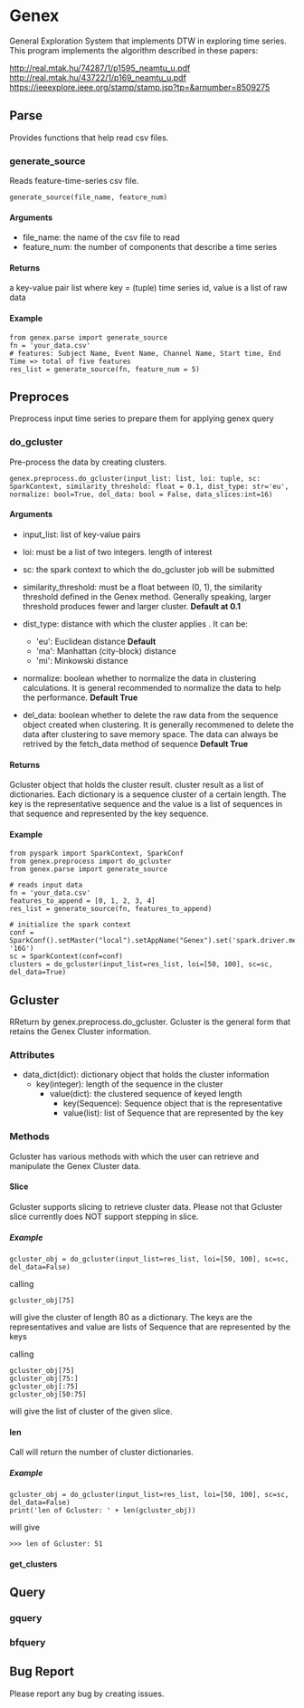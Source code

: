 # Genex 
General Exploration System that implements DTW in exploring time series.
This program implements the algorithm described in these papers:

http://real.mtak.hu/74287/1/p1595_neamtu_u.pdf
http://real.mtak.hu/43722/1/p169_neamtu_u.pdf
https://ieeexplore.ieee.org/stamp/stamp.jsp?tp=&arnumber=8509275
## Parse
Provides functions that help read csv files. 

### generate_source
Reads feature-time-series csv file.

    generate_source(file_name, feature_num)
#### Arguments
* file_name: the name of the csv file to read
* feature_num: the number of components that describe a time series
#### Returns
a key-value pair list where key = (tuple) time series id, value is a list of raw data
#### Example

    from genex.parse import generate_source
    fn = 'your_data.csv'
    # features: Subject Name, Event Name, Channel Name, Start time, End Time => total of five features
    res_list = generate_source(fn, feature_num = 5)

## Preproces
Preprocess input time series to prepare them for applying genex query
### do_gcluster
Pre-process the data by creating clusters.

    genex.preprocess.do_gcluster(input_list: list, loi: tuple, sc: SparkContext, similarity_threshold: float = 0.1, dist_type: str='eu', normalize: bool=True, del_data: bool = False, data_slices:int=16)
#### Arguments
* input_list: list of key-value pairs
* loi: must be a list of two integers. length of interest
* sc: the spark context to which the do_gcluster job will be submitted
* similarity_threshold: must be a float between (0, 1), the similarity threshold defined in the Genex method. Generally speaking, larger threshold
produces fewer and larger cluster.  **Default at 0.1**

* dist_type: distance with which the cluster applies . It can be:
    * 'eu': Euclidean distance **Default**
    * 'ma': Manhattan (city-block) distance
    * 'mi': Minkowski distance
* normalize: boolean whether to normalize the data in clustering calculations. It is general recommended to normalize
the data to help the performance. **Default True**
* del_data: boolean whether to delete the raw data from the sequence object created when clustering. It is generally 
recommened to delete the data after clustering to save memory space. The data can always be retrived by the 
fetch_data method of sequence **Default True**

#### Returns
Gcluster object that holds the cluster result.
cluster result as a list of dictionaries. Each dictionary is a sequence cluster of a certain length. The 
key is the representative sequence and the value is a list of sequences in that sequence and represented by the key sequence.
#### Example
    from pyspark import SparkContext, SparkConf
    from genex.preprocess import do_gcluster
    from genex.parse import generate_source
    
    # reads input data
    fn = 'your_data.csv'
    features_to_append = [0, 1, 2, 3, 4]
    res_list = generate_source(fn, features_to_append)
    
    # initialize the spark context
    conf = SparkConf().setMaster("local").setAppName("Genex").set('spark.driver.memory', '16G')
    sc = SparkContext(conf=conf)
    clusters = do_gcluster(input_list=res_list, loi=[50, 100], sc=sc, del_data=True)
## Gcluster
RReturn by genex.preprocess.do_gcluster. Gcluster is the general form that retains the Genex Cluster information.
### Attributes
* data_dict(dict): dictionary object that holds the cluster information
    * key(integer): length of the sequence in the cluster
        * value(dict): the clustered sequence of keyed length
            * key(Sequence): Sequence object that is the representative
            * value(list): list of Sequence that are represented by the key
### Methods
Gcluster has various methods with which the user can retrieve and manipulate the Genex Cluster data.
#### Slice
Gcluster supports slicing to retrieve cluster data. Please not that Gcluster slice currently does NOT support stepping in slice.
##### Example
    gcluster_obj = do_gcluster(input_list=res_list, loi=[50, 100], sc=sc, del_data=False)
calling

    gcluster_obj[75]
will give the cluster of length 80 as a dictionary. The keys are the representatives and value are lists of Sequence
 that are represented by the keys

calling 

    gcluster_obj[75]
    gcluster_obj[75:]
    gcluster_obj[:75]
    gcluster_obj[50:75]
will give the list of cluster of the given slice.
#### len
Call  will return the number of cluster dictionaries.
##### Example
    gcluster_obj = do_gcluster(input_list=res_list, loi=[50, 100], sc=sc, del_data=False)
    print('len of Gcluster: ' + len(gcluster_obj))
will give    
    
    >>> len of Gcluster: 51
    
    
#### get_clusters

## Query
### gquery
### bfquery

## Bug Report
Please report any bug by creating issues.